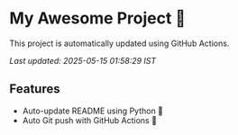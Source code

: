 # My Awesome Project 🚀

This project is automatically updated using GitHub Actions.

_Last updated: 2025-05-15 01:58:29 IST_

## Features
- Auto-update README using Python 🐍
- Auto Git push with GitHub Actions 🤖
